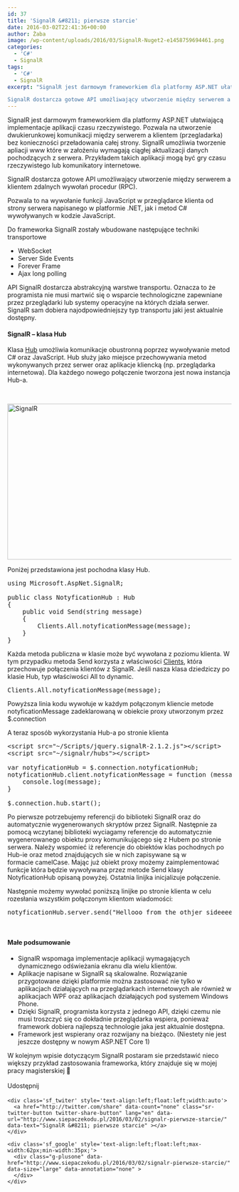 ```yaml
---
id: 37
title: 'SignalR &#8211; pierwsze starcie'
date: 2016-03-02T22:41:36+00:00
author: Żaba
image: /wp-content/uploads/2016/03/SignalR-Nuget2-e1458759694461.png
categories:
  - 'C#'
  - SignalR
tags:
  - 'C#'
  - SignalR
excerpt: "SignalR jest darmowym frameworkiem dla platformy ASP.NET ułatwiającą implementacje aplikacji czasu rzeczywistego. Pozwala na utworzenie dwukierunkowej komunikacji między serwerem a klientem (przegladarka) bez konieczności przeładowania całej strony. SignalR umożliwia tworzenie apliacji www które w założeniu wymagają ciągłej aktualizacji danych pochodzących z serwera. Przykładem takich aplikacji mogą być gry czasu rzeczywistego lub komunikatory internetowe.

SignalR dostarcza gotowe API umożliwający utworzenie między serwerem a klientem zdalnych wywołań procedur (RPC)."
---
```


SignalR jest darmowym frameworkiem dla platformy ASP.NET ułatwiającą implementacje aplikacji czasu rzeczywistego. Pozwala na utworzenie dwukierunkowej komunikacji między serwerem a klientem (przegladarka) bez konieczności przeładowania całej strony. SignalR umożliwia tworzenie apliacji www które w założeniu wymagają ciągłej aktualizacji danych pochodzących z serwera. Przykładem takich aplikacji mogą być gry czasu rzeczywistego lub komunikatory internetowe.

SignalR dostarcza gotowe API umożliwający utworzenie między serwerem a klientem zdalnych wywołań procedur (RPC).
  
Pozwala to na wywołanie funkcji JavaScript w przeglądarce klienta od strony serwera napisanego w platformie .NET, jak i metod C# wywoływanych w kodzie JavaScript.

Do frameworka SignalR zostały wbudowane następujące techniki transportowe

  * WebSocket
  * Server Side Events
  * Forever Frame
  * Ajax long polling

API SignalR dostarcza abstrakcyjną warstwe transportu. Oznacza to że programista nie musi martwić się o wsparcie technologiczne zapewniane przez przeglądarki lub systemy operacyjne na których działa serwer. SignalR sam dobiera najodpowiedniejszy typ transportu jaki jest aktualnie dostępny.

#### SignalR &#8211; klasa Hub

Klasa <a href="https://msdn.microsoft.com/query/dev14.query?appId=Dev14IDEF1&l=EN-US&k=k(Microsoft.AspNet.SignalR.Hub);k(TargetFrameworkMoniker-.NETFramework,Version%3Dv4.5.1);k(DevLang-csharp)&rd=true" target="_blank">Hub</a> umożliwia komunikacje obustronną poprzez wywoływanie metod C# oraz JavaScript. Hub służy jako miejsce przechowywania metod wykonywanych przez serwer oraz aplikacje kliencką (np. przeglądarka internetowa). Dla każdego nowego połączenie tworzona jest nowa instancja Hub-a.

&nbsp;

<a href="http://www.siepaczekodu.pl/wp-content/uploads/2016/02/SignalR.png" rel="attachment wp-att-41"><img class="aligncenter size-full wp-image-41" src="http://www.siepaczekodu.pl/wp-content/uploads/2016/02/SignalR.png" alt="SignalR" width="833" height="350" srcset="http://www.siepaczekodu.pl/wp-content/uploads/2016/02/SignalR.png 833w, http://www.siepaczekodu.pl/wp-content/uploads/2016/02/SignalR-300x126.png 300w, http://www.siepaczekodu.pl/wp-content/uploads/2016/02/SignalR-768x323.png 768w" sizes="(max-width: 833px) 100vw, 833px" /></a>

Poniżej przedstawiona jest pochodna klasy Hub.

<pre class="EnlighterJSRAW" data-enlighter-language="csharp">using Microsoft.AspNet.SignalR;

public class NotyficationHub : Hub
{
    public void Send(string message)
    {
        Clients.All.notyficationMessage(message);
    }
}</pre>

Każda metoda publiczna w klasie może być wywołana z poziomu klienta. W tym przypadku metoda Send korzysta z właściwości <a href="https://msdn.microsoft.com/en-us/library/microsoft.aspnet.signalr.hub.clients(v=vs.118).aspx" target="_blank">Clients</a>, która przechowuje połączenia klientów z SignalR. Jeśli nasza klasa dziedziczy po klasie Hub, typ właściwości All to dynamic.

<pre class="EnlighterJSRAW" data-enlighter-language="csharp">Clients.All.notyficationMessage(message);</pre>

Powyższa linia kodu wywołuje w każdym połączonym kliencie metode notyficationMessage zadeklarowaną w obiekcie proxy utworzonym przez $.connection

A teraz sposób wykorzystania Hub-a po stronie klienta

<pre class="EnlighterJSRAW" data-enlighter-language="js">&lt;script src="~/Scripts/jquery.signalR-2.1.2.js"&gt;&lt;/script&gt;
&lt;script src="~/signalr/hubs"&gt;&lt;/script&gt;

var notyficationHub = $.connection.notyficationHub;
notyficationHub.client.notyficationMessage = function (message) {
    console.log(message);
}

$.connection.hub.start();</pre>

Po pierwsze potrzebujemy referencji do biblioteki SignalR oraz do automatycznie wygenerowanych skryptów przez SignalR. Następnie za pomocą wczytanej biblioteki wyciagamy referencje do automatycznie wygenerowanego obiektu proxy komunikującego się z Hubem po stronie serwera. Należy wspomieć iż referencje do obiektów klas pochodnych po Hub-ie oraz metod znajdujących sie w nich zapisywane są w formacie camelCase. Mając już obiekt proxy możemy zaimplementować funkcje która będzie wywoływana przez metode Send klasy NotyficationHub opisaną powyżej. Ostatnia linijka inicjalizuje połączenie.

Następnie możemy wywołać poniższą linijke po stronie klienta w celu rozesłania wszystkim połączonym klientom wiadomości:

<pre class="EnlighterJSRAW" data-enlighter-language="js">notyficationHub.server.send("Hellooo from the othjer sideeee...");</pre>

&nbsp;

#### Małe podsumowanie

  * SignalR wspomaga implementacje aplikacji wymagających dynamicznego odświeżania ekranu dla wielu klientów.
  * Aplikacje napisane w SignalR są skalowalne. Rozwiązanie przygotowane dzięki platformie można zastosować nie tylko w aplikacjach działających na przeglądarkach internetowych ale również w aplikacjach WPF oraz aplikacjach działających pod systemem Windows Phone.
  * Dzięki SignalR, programista korzysta z jednego API, dzięki czemu nie musi troszczyć się co dokładnie przeglądarka wspiera, ponieważ framework dobiera najlepszą technologie jaka jest aktualnie dostępna.
  * Framework jest wspierany oraz rozwijany na bieżąco. (Niestety nie jest jeszcze dostępny w nowym ASP.NET Core 1)

W kolejnym wpisie dotyczącym SignalR postaram sie przedstawić nieco większy przykład zastosowania frameworka, który znajduje się w mojej pracy magisterskiej 🙂

<div class='sfsi_Sicons' style='width: 100%; display: inline-block; vertical-align: middle; text-align:left'>
  <div style='margin:0px 8px 0px 0px; line-height: 24px'>
    <span>Udostępnij</span>
  </div>
  
  <div class='sfsi_socialwpr'>
    <div class='sf_fb' style='text-align:left;width:98px'>
      <div class="fb-like" href="http://www.siepaczekodu.pl/2016/03/02/signalr-pierwsze-starcie/" width="180" send="false" showfaces="false"  action="like" data-share="true"data-layout="button" >
      </div>
    </div>
    
    <div class='sf_twiter' style='text-align:left;float:left;width:auto'>
      <a href="http://twitter.com/share" data-count="none" class="sr-twitter-button twitter-share-button" lang="en" data-url="http://www.siepaczekodu.pl/2016/03/02/signalr-pierwsze-starcie/" data-text="SignalR &#8211; pierwsze starcie" ></a>
    </div>
    
    <div class='sf_google' style='text-align:left;float:left;max-width:62px;min-width:35px;'>
      <div class="g-plusone" data-href="http://www.siepaczekodu.pl/2016/03/02/signalr-pierwsze-starcie/" data-size="large" data-annotation="none" >
      </div>
    </div>
  </div>
</div>